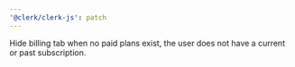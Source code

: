 ```yaml
---
'@clerk/clerk-js': patch
---
```


Hide billing tab when no paid plans exist, the user does not have a current or past subscription.
